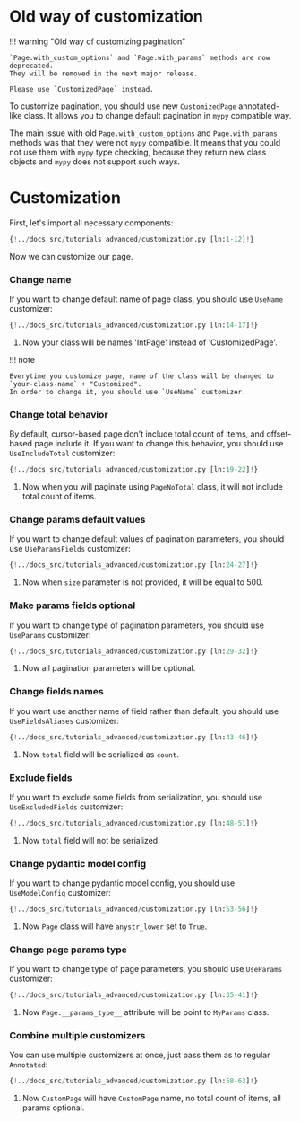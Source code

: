 # Old way of customization

!!! warning "Old way of customizing pagination"

    `Page.with_custom_options` and `Page.with_params` methods are now deprecated.
    They will be removed in the next major release.

    Please use `CustomizedPage` instead.

To customize pagination, you should use new `CustomizedPage` annotated-like class.
It allows you to change default pagination in `mypy` compatible way.

The main issue with old `Page.with_custom_options` and `Page.with_params` methods 
was that they were not `mypy` compatible.
It means that you could not use them with `mypy` type checking, because they return 
new class objects and `mypy` does not support such ways.

# Customization

First, let's import all necessary components:

```py
{!../docs_src/tutorials_advanced/customization.py [ln:1-12]!}
```

Now we can customize our page.

### Change name

If you want to change default name of page class, you should use `UseName` customizer:

```py
{!../docs_src/tutorials_advanced/customization.py [ln:14-17]!}
```

1. Now your class will be names 'IntPage' instead of 'CustomizedPage'.

!!! note
    
    Everytime you customize page, name of the class will be changed to `your-class-name` + "Customized".
    In order to change it, you should use `UseName` customizer.


### Change total behavior

By default, cursor-based page don't include total count of items, and offset-based page include it.
If you want to change this behavior, you should use `UseIncludeTotal` customizer:

```py
{!../docs_src/tutorials_advanced/customization.py [ln:19-22]!}
```

1. Now when you will paginate using `PageNoTotal` class, it will not include total count of items.

### Change params default values

If you want to change default values of pagination parameters, you should use `UseParamsFields` customizer:

```py
{!../docs_src/tutorials_advanced/customization.py [ln:24-27]!}
```

1. Now when `size` parameter is not provided, it will be equal to 500.


### Make params fields optional

If you want to change type of pagination parameters, you should use `UseParams` customizer:

```py
{!../docs_src/tutorials_advanced/customization.py [ln:29-32]!}
```

1. Now all pagination parameters will be optional.


### Change fields names

If you want use another name of field rather than default, you should use `UseFieldsAliases` customizer:

```py
{!../docs_src/tutorials_advanced/customization.py [ln:43-46]!}
```

1. Now `total` field will be serialized as `count`.


### Exclude fields

If you want to exclude some fields from serialization, you should use `UseExcludedFields` customizer:

```py
{!../docs_src/tutorials_advanced/customization.py [ln:48-51]!}
```

1. Now `total` field will not be serialized.


### Change pydantic model config

If you want to change pydantic model config, you should use `UseModelConfig` customizer:

```py
{!../docs_src/tutorials_advanced/customization.py [ln:53-56]!}
```

1. Now `Page` class will have `anystr_lower` set to `True`.


### Change page params type

If you want to change type of page parameters, you should use `UseParams` customizer:

```py
{!../docs_src/tutorials_advanced/customization.py [ln:35-41]!}
```

1. Now `Page.__params_type__` attribute will be point to `MyParams` class.


### Combine multiple customizers

You can use multiple customizers at once, just pass them as to regular `Annotated`:

```py
{!../docs_src/tutorials_advanced/customization.py [ln:58-63]!}
```

1. Now `CustomPage` will have `CustomPage` name, no total count of items, all params optional.
